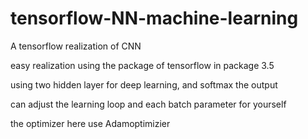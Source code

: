 # tensorflow-NN-machine-learning
A tensorflow realization of CNN

easy realization using the package of tensorflow in package 3.5

using two hidden layer for deep learning, and softmax the output

can adjust the learning loop and each batch parameter for yourself

the optimizer here use Adamoptimizier
